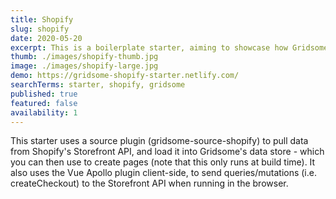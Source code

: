 ```yaml
---
title: Shopify
slug: shopify
date: 2020-05-20
excerpt: This is a boilerplate starter, aiming to showcase how Gridsome and Shopify can work together, to create an amazingly fast shopping experience for consumers.
thumb: ./images/shopify-thumb.jpg
image: ./images/shopify-large.jpg
demo: https://gridsome-shopify-starter.netlify.com/
searchTerms: starter, shopify, gridsome
published: true
featured: false
availability: 1
---
```

This starter uses a source plugin (gridsome-source-shopify) to pull data from Shopify's Storefront API, and load it into Gridsome's data store - which you can then use to create pages (note that this only runs at build time). It also uses the Vue Apollo plugin client-side, to send queries/mutations (i.e. createCheckout) to the Storefront API when running in the browser.